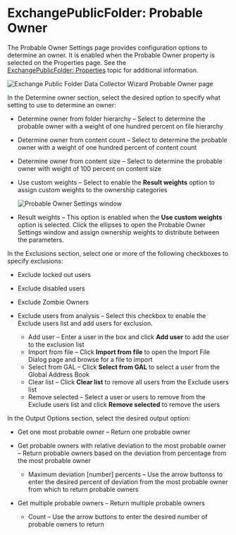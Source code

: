 # ExchangePublicFolder: Probable Owner

The Probable Owner Settings page provides configuration options to determine an owner. It is enabled
when the Probable Owner property is selected on the Properties page. See the
[ExchangePublicFolder: Properties](/docs/accessanalyzer/12.0/administration/data-collectors/exchangepublicfolder/properties.md) topic for additional information.

![Exchange Public Folder Data Collector Wizard Probable Owner page](/img/product_docs/accessanalyzer/admin/datacollector/exchangepublicfolder/probableowner.webp)

In the Determine owner section, select the desired option to specify what setting to use to
determine an owner:

- Determine owner from folder hierarchy – Select to determine the probable owner with a weight of
  one hundred percent on file hierarchy
- Determine owner from content count – Select to determine the probable owner with a weight of one
  hundred percent of content count
- Determine owner from content size – Select to determine the probable owner with weight of 100
  percent on content size
- Use custom weights – Select to enable the **Result weights** option to assign custom weights to
  the ownership categories

  ![Probable Owner Settings window](/img/product_docs/accessanalyzer/admin/datacollector/exchangepublicfolder/probableownersettingswindow.webp)

- Result weights – This option is enabled when the **Use custom weights** option is selected. Click
  the ellipses to open the Probable Owner Settings window and assign ownership weights to distribute
  between the parameters.

In the Exclusions section, select one or more of the following checkboxes to specify exclusions:

- Exclude locked out users
- Exclude disabled users
- Exclude Zombie Owners
- Exclude users from analysis – Select this checkbox to enable the Exclude users list and add users
  for exclusion.

  - Add user – Enter a user in the box and click **Add user** to add the user to the exclusion
    list
  - Import from file – Click **Import from file** to open the Import File Dialog page and browse
    for a file to import
  - Select from GAL – Click **Select from GAL** to select a user from the Global Address Book
  - Clear list – Click **Clear list** to remove all users from the Exclude users list
  - Remove selected – Select a user or users to remove from the Exclude users list and click
    **Remove selected** to remove the users

In the Output Options section, select the desired output option:

- Get one most probable owner – Return one probable owner
- Get probable owners with relative deviation to the most probable owner – Return probable owners
  based on the deviation from percentage from the most probable owner

  - Maximum deviation [number] percents – Use the arrow buttonss to enter the desired percent of
    deviation from the most probable owner from which to return probable owners

- Get multiple probable owners – Return multiple probable owners

  - Count – Use the arrow buttons to enter the desired number of probable owners to return

